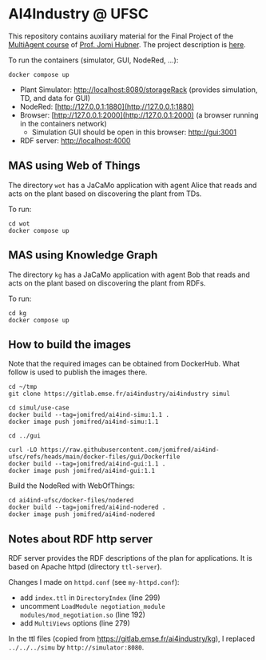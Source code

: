 # AI4Industry @ UFSC

This repository contains auxiliary material for the Final Project of the [MultiAgent course](https://jomifred.github.io/mas/) of [Prof. Jomi Hubner](https://jomifred.github.io). The project description is [here](https://docs.google.com/document/d/1W6TgXikrYhW47doUN8UX8MfEgXsF8KFMu-lcJAeMM9Q/edit?usp=sharing).


To run the containers (simulator, GUI, NodeRed, ...):

```
docker compose up
```

- Plant Simulator: [http://localhost:8080/storageRack](http://localhost:8080/storageRack) (provides simulation, TD, and data for GUI)
- NodeRed: [http://127.0.0.1:1880](http://127.0.0.1:1880)
- Browser: [http://127.0.0.1:2000](http://127.0.0.1:2000) (a browser running in the containers network)
    - Simulation GUI should be open in this browser: [http://gui:3001](http://gui:3001)
- RDF server: [http://localhost:4000](http://localhost:4000)

## MAS using Web of Things 

The directory `wot` has a JaCaMo application with agent Alice that reads and acts on the plant based on discovering the plant from TDs.

To run:

```
cd wot
docker compose up
```

## MAS using Knowledge Graph

The directory `kg` has a JaCaMo application with agent Bob that reads and acts on the plant based on discovering the plant from RDFs.

To run:

```
cd kg
docker compose up
```


## How to build the images

Note that the required images can be obtained from DockerHub. What follow is used to publish the images there.

```
cd ~/tmp
git clone https://gitlab.emse.fr/ai4industry/ai4industry simul

cd simul/use-case
docker build --tag=jomifred/ai4ind-simu:1.1 . 
docker image push jomifred/ai4ind-simu:1.1

cd ../gui

curl -LO https://raw.githubusercontent.com/jomifred/ai4ind-ufsc/refs/heads/main/docker-files/gui/Dockerfile
docker build --tag=jomifred/ai4ind-gui:1.1 . 
docker image push jomifred/ai4ind-gui:1.1
```

Build the NodeRed with WebOfThings:

```
cd ai4ind-ufsc/docker-files/nodered
docker build --tag=jomifred/ai4ind-nodered . 
docker image push jomifred/ai4ind-nodered
```

## Notes about RDF http server

RDF server provides the RDF descriptions of the plan for applications. It is based on Apache httpd (directory `ttl-server`).

Changes I made on `httpd.conf` (see `my-httpd.conf`):
- add `index.ttl` in `DirectoryIndex` (line 299)
- uncomment `LoadModule negotiation_module modules/mod_negotiation.so` (line 192)
- add `MultiViews` options (line 279) 

In the ttl files (copied from https://gitlab.emse.fr/ai4industry/kg), I replaced `../../../simu` by `http://simulator:8080`.